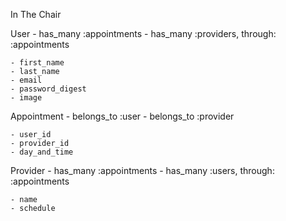 In The Chair

User
    - has_many :appointments
    - has_many :providers, through: :appointments

    - first_name
    - last_name
    - email
    - password_digest
    - image

Appointment
    - belongs_to :user
    - belongs_to :provider

    - user_id
    - provider_id
    - day_and_time
    
Provider
    - has_many :appointments
    - has_many :users, through: :appointments

    - name
    - schedule





